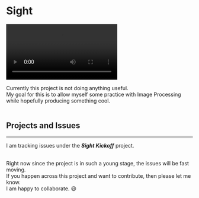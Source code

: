 # Sight

![Beginnings Demo](docs/Demos/Beginnings_Demo.mkv)

Currently this project is not doing anything useful. </br>
My goal for this is to allow myself some practice with Image Processing </br> while hopefully producing something cool.
</br>
</br>

## Projects and Issues

---
I am tracking issues under the ***Sight Kickoff*** project. </br>
</br>

Right now since the project is in such a young stage, the issues will be fast moving. </br> If you happen across this project and want to contribute, then please let me know. </br>
I am happy to collaborate. :smiley:

